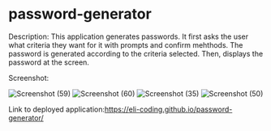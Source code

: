 # password-generator

Description: This application generates passwords. It first asks the user what criteria they want for it with prompts and confirm mehthods. The password is generated according to the criteria selected. Then, displays the password at the screen.   

Screenshot:

![Screenshot (59)](https://user-images.githubusercontent.com/80432031/146485134-33a6107f-9862-419b-87e5-da37b5c57691.png)
![Screenshot (60)](https://user-images.githubusercontent.com/80432031/146485139-59e9a452-b998-454b-b02c-5cba3ed1f5f3.png)
![Screenshot (35)](https://user-images.githubusercontent.com/80432031/146485140-cbfc8042-474a-4e36-a031-4e55ae3e01cf.png)
![Screenshot (50)](https://user-images.githubusercontent.com/80432031/146485141-52ec2c34-e09b-4a5a-bfc0-50735f9a1bf9.png)


Link to deployed application:https://eli-coding.github.io/password-generator/
